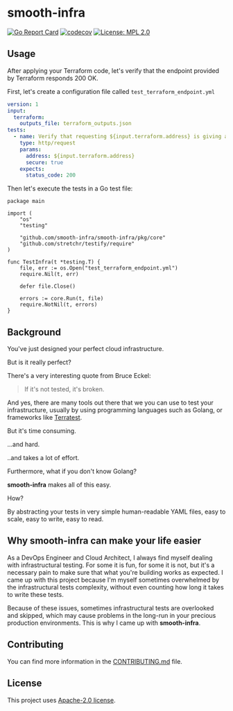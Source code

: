 # smooth-infra

[![Go Report Card](https://goreportcard.com/badge/github.com/smooth-infra/smooth-infra)](https://goreportcard.com/report/github.com/smooth-infra/smooth-infra) [![codecov](https://codecov.io/gh/smooth-infra/smooth-infra/branch/main/graph/badge.svg?token=KVB6AVHPI5)](https://codecov.io/gh/smooth-infra/smooth-infra) [![License: MPL 2.0](https://img.shields.io/badge/License-MPL_2.0-brightgreen.svg)](https://opensource.org/licenses/MPL-2.0)

## Usage

After applying your Terraform code, let's verify that the endpoint provided by Terraform responds 200 OK.

First, let's create a configuration file called `test_terraform_endpoint.yml`

```yaml
version: 1
input:
  terraform:
    outputs_file: terraform_outputs.json
tests:
  - name: Verify that requesting ${input.terraform.address} is giving a 200 OK
    type: http/request
    params:
      address: ${input.terraform.address}
      secure: true
    expects:
      status_code: 200
```

Then let's execute the tests in a Go test file: 

```golang
package main

import (
	"os"
	"testing"

	"github.com/smooth-infra/smooth-infra/pkg/core"
	"github.com/stretchr/testify/require"
)

func TestInfra(t *testing.T) {
	file, err := os.Open("test_terraform_endpoint.yml")
	require.Nil(t, err)

	defer file.Close()

	errors := core.Run(t, file)
	require.NotNil(t, errors)
}
```

## Background

You've just designed your perfect cloud infrastructure.

But is it really perfect?

There's a very interesting quote from Bruce Eckel:
> If it's not tested, it's broken.

And yes, there are many tools out there that we you can use to test your infrastructure, usually by using programming languages such as Golang, or frameworks like [Terratest](https://github.com/gruntwork-io/terratest).

But it's time consuming.

...and hard.

..and takes a lot of effort.

Furthermore, what if you don't know Golang?

**smooth-infra** makes all of this easy.

How?

By abstracting your tests in very simple human-readable YAML files, easy to scale, easy to write, easy to read.

## Why smooth-infra can make your life easier

As a DevOps Engineer and Cloud Architect, I always find myself dealing with infrastructural testing. For some it is fun, for some it is not, but it's a necessary pain to make sure that what you're building works as expected. I came up with this project because I'm myself sometimes overwhelmed by the infrastructural tests complexity, without even counting how long it takes to write these tests.

Because of these issues, sometimes infrastructural tests are overlooked and skipped, which may cause problems in the long-run in your precious production environments. This is why I came up with **smooth-infra**.

## Contributing

You can find more information in the [CONTRIBUTING.md](/CONTRIBUTING.md) file.

## License

This project uses [Apache-2.0 license](/LICENSE).